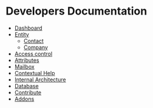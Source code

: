 Developers Documentation
========================
- [Dashboard](/rtbiz/dev/dashboard/)
- [Entity](/rtbiz/dev/entity/)
	- [Contact](/rtbiz/dev/entity/contact/)
	- [Company](/rtbiz/dev/entity/company/)
- [Access control](/rtbiz/dev/access-control/)
- [Attributes](/rtbiz/dev/attributes/)
- [Mailbox](/rtbiz/dev/mailbox/)
- [Contextual Help](/rtbiz/dev/contextual-help/)
- [Internal Architecture](/rtbiz/dev/internal-architecture/)
- [Database](/rtbiz/dev/database/)
- [Contribute](/rtbiz/dev/contribute/)
- [Addons](/rtbiz/dev/addons/)
